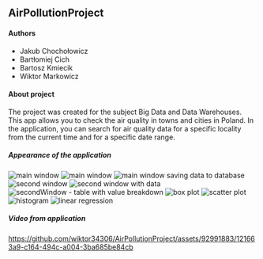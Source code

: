 ## AirPollutionProject

#### Authors
- Jakub Chochołowicz
- Bartłomiej Cich
- Bartosz Kmiecik
- Wiktor Markowicz

#### About project
The project was created for the subject Big Data and Data Warehouses. 
This app allows you to check the air quality in towns and cities in Poland.
In the application, you can search for air quality data for a specific locality from the current time and for a specific date range.

##### Appearance of the application
![main window](/img/mainWindow.png)
![main window](/img/mainWindow1.png)
![main window saving data to database](/img/mainWindow(Saving-data-to-database).png)
![second window](/img/secondWindow.png)
![second window with data](/img/secondWindow(with-data).png)
![secondWindow - table with value breakdown](/img/secondWindow(table-with-value-breakdown).png)
![box plot](/img/Box-plot.png)
![scatter plot](/img/scatter-plot.png)
![histogram](/img/histogram.png)
![linear regression](/img/linear-regression.png)

##### Video from application
https://github.com/wiktor34306/AirPollutionProject/assets/92991883/121663a9-c164-494c-a004-3ba685be84cb

